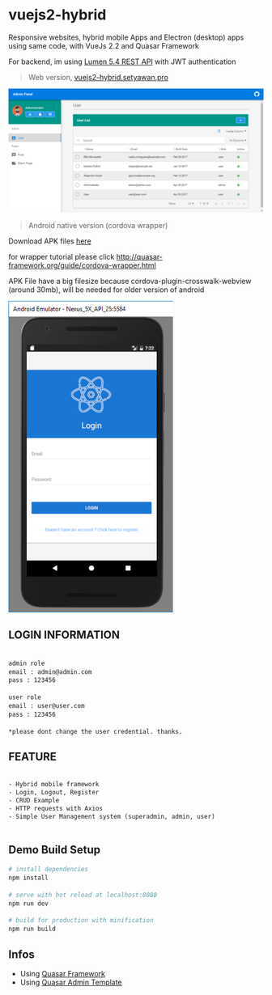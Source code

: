# vuejs2-hybrid

Responsive websites, hybrid mobile Apps and Electron (desktop) apps using same code, with VueJs 2.2 and Quasar Framework

For backend, im using [Lumen 5.4 REST API](https://github.com/chrissetyawan/lumen54-jwt/) with JWT authentication




> Web version, <a href="http://vuejs2-hybrid.setyawan.pro" target="_blank" > vuejs2-hybrid.setyawan.pro </a>


![](https://github.com/chrissetyawan/vuejs2-hybrid/blob/master/capture-vuejs2-hybrid.png?raw=true)


> Android native version (cordova wrapper)

Download APK files [here](http://vuejs2-hybrid.setyawan.pro/download/vuejs2-hybrid-android.apk)

for wrapper tutorial please click http://quasar-framework.org/guide/cordova-wrapper.html

APK File have a big filesize because cordova-plugin-crosswalk-webview (around 30mb), will be needed for older version of android 

![](https://github.com/chrissetyawan/vuejs2-hybrid/blob/master/capture-vuejs2-android.png?raw=true)



## LOGIN INFORMATION
``` bash

admin role 
email : admin@admin.com
pass : 123456

user role
email : user@user.com
pass : 123456

*please dont change the user credential. thanks.

```

## FEATURE

```

- Hybrid mobile framework
- Login, Logout, Register
- CRUD Example
- HTTP requests with Axios
- Simple User Management system (superadmin, admin, user)


```

## Demo Build Setup

``` bash
# install dependencies
npm install

# serve with hot reload at localhost:8080
npm run dev

# build for production with minification
npm run build

```


## Infos

* Using [Quasar Framework](http://quasar-framework.org/)
* Using [Quasar Admin Template](https://github.com/odranoelBR/vue-quasar-admin-example/)
